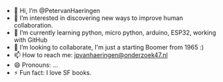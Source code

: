 - 👋 Hi, I’m @PetervanHaeringen
- 👀 I’m interested in discovering new ways to improve human collaboration.
- 🌱 I’m currently learning python, micro python, arduino, ESP32, working with GitHub
- 💞️ I’m looking to collaborate, I'm just a starting Boomer from 1965 :)
- 📫 How to reach me: jpvanhaeringen@onderzoek47.nl
- 😄 Pronouns: ...
- ⚡ Fun fact: I love SF books.

<!---
PetervanHaeringen/PetervanHaeringen is a ✨ special ✨ repository because its `README.md` (this file) appears on your GitHub profile.
You can click the Preview link to take a look at your changes.
--->
